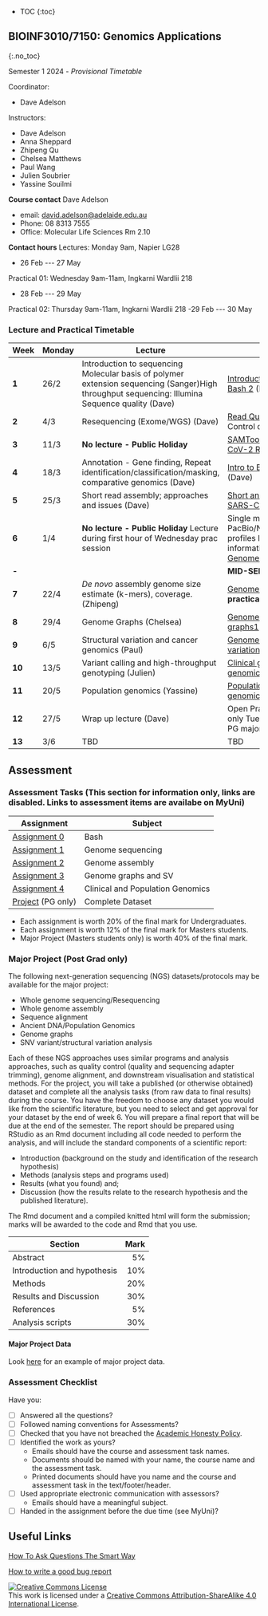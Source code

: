 * TOC 
{:toc}

## BIOINF3010/7150: Genomics Applications
{:.no_toc}

Semester 1 2024 - *Provisional Timetable*

Coordinator:

- Dave Adelson

Instructors:

- Dave Adelson
- Anna Sheppard
- Zhipeng Qu
- Chelsea Matthews
- Paul Wang
- Julien Soubrier
- Yassine Souilmi

**Course contact** Dave Adelson
- email: david.adelson@adelaide.edu.au
- Phone: 08 8313 7555
- Office: Molecular Life Sciences Rm 2.10

**Contact hours**
Lectures: Monday 9am, Napier LG28
- 26 Feb --- 27 May

Practical 01: Wednesday 9am-11am, Ingkarni Wardlii 218
- 28 Feb --- 29 May

Practical 02: Thursday 9am-11am, Ingkarni Wardlii 218
-29 Feb --- 30 May

### Lecture and Practical Timetable

| **Week** | **Monday** | **Lecture**                                       | **Practical**                                     |
|----------|------------|---------------------------------------------------|---------------------------------------------------|
| **1**    | 26/2       | Introduction to sequencing Molecular basis of polymer extension sequencing (Sanger)High throughput sequencing: Illumina Sequence quality (Dave) | [Introduction to Bash 1] (Dave)   [Introduction to Bash 2] (Dave)                  |
| **2**    | 4/3        | Resequencing (Exome/WGS)     (Dave)                    |[Read Quality Control] (Dave)[Read Quality Control contd] |
| **3**    | 11/3       | **No lecture - Public Holiday**  | [SAMTools and alignments] (Dave)   [SARS-CoV-2 Resequencing] (Dave)      |
| **4**    | 18/3       | Annotation - Gene finding, Repeat identification/classification/masking, comparative genomics (Dave)  |[Intro to BLAST] (Dave)     [BLAST practical] (Dave)          |
| **5**    | 25/3       | Short read assembly; approaches and issues (Dave)  | [Short and long read alignment]  (Anna)   [SARS-CoV-2 Short Read Assembly] (Dave)     |
| **6**    | 1/4        | **No lecture - Public Holiday** Lecture during first hour of Wednesday prac session  | Single molecule sequencing PacBio/Nanopore Uses/Characteristics/Error profiles lecture (Anna) - Major Project information (Wed) [E. coli K-12 Hybrid Genome Assembly] (Anna, Thurs)     |
| **-**    |            |  |    **MID-SEMESTER BREAK**                                             |
| **7**    | 22/4       | _De novo_ assembly genome size estimate (k-mers), coverage. (Zhipeng)  |    [Genome Assembly I] (Zhipeng) **Thursday no practical - public holiday**        |
| **8**    | 29/4        | Genome Graphs (Chelsea)  | [Genome Assembly II] (Zhipeng) [Genome graphs1] (Chelsea)           |
| **9**    | 6/5        | Structural variation and cancer genomics (Paul)  |  [Genome graphs2] (Chelsea) [Structural variation] (Paul)      |
| **10**   | 13/5       | Variant calling and high-throughput genotyping (Julien) |  [Clinical genomics1] (Julien)  [Clinical genomics2] (Julien)         |
| **11**   | 20/5       | Population genomics (Yassine) | [Population genomics1] (Yassine)  [Population genomics2] (Yassine)              |
| **12**   | 27/5       | Wrap up lecture (Dave) |  Open Prac session for PG major projects only  Tuesday (Dave)  Open Prac session for PG major projects only  - Friday (Dave)           |
| **13**   | 3/6        |   TBD        |   TBD        |

[Introduction to Bash 1]: Practicals/Bash_Practicals/1_IntroBash.md
[Introduction to Bash 2]: Practicals/Bash_Practicals/2_BashScripting.md
[Read Quality Control]: Practicals/Read_QC/read-qc.md
[SAMTools and alignments]: Practicals/Alignments_Practicals/alignment-cram.md
[SARS-CoV-2 Resequencing]: Practicals/resequencing/resequencing.md
[SARS-CoV-2 Short Read Assembly]: Practicals/short_read_assembly/short-read-assembly.md
[Short and long read alignment]: Practicals/short_long_alignment/short_long_alignment.md
[E. coli K-12 Hybrid Genome Assembly]: Practicals/hybrid_genome_assembly/index.md
[Bacterial genome assembly]: Practicals/
[Genome Assembly I]: Practicals/Genome_assembly/genome_assembly_prac_1.md
[Genome Assembly II]: Practicals/Genome_assembly/genome_assembly_prac_2.md
[Genome graphs1]: Practicals/Graph_Genomes/prac_part1.md
[Genome graphs2]: Practicals/Graph_Genomes/prac_part2.md
[Intro to BLAST]: Practicals/BLAST_practical/BLAST_intro.md
[BLAST practical]: Practicals/BLAST_practical/BLAST_practical_v2.md
[Structural variation]: Practicals/Structural_variation/SV_practical.md
[Clinical genomics1]: Practicals/variants_clinical/variant_annotation.md
[Clinical genomics2]: Practicals/variants_clinical/variant_filtering.md
[Agricultural genomics]: Practicals/
[Population genomics1]: Practicals/ancient_DNA_pop_genomics/prac_part1.md
[Population genomics2]: Practicals/ancient_DNA_pop_genomics/prac_part2.md


## Assessment

### Assessment Tasks (This section for information only, links are disabled. Links to assessment items are availabe on MyUni)

| **Assignment**                                            | **Subject**         |
|-----------------------------------------------------------|---------------------|
| [Assignment 0]()                                          | Bash                |
| [Assignment 1]()                                          | Genome sequencing   |
| [Assignment 2]()                                          | Genome assembly     |
| [Assignment 3]()                                          | Genome graphs and SV|
| [Assignment 4]()                                          | Clinical and Population Genomics |
| [Project]() (PG only)                                     | Complete Dataset    |

- Each assignment is worth 20% of the final mark for Undergraduates.  
- Each assignment is worth 12% of the final mark for Masters students.  
- Major Project (Masters students only) is worth 40% of the final mark.  

### Major Project (Post Grad only)

The following next-generation sequencing (NGS) datasets/protocols may be available for the major project:

- Whole genome sequencing/Resequencing
- Whole genome assembly
- Sequence alignment
- Ancient DNA/Population Genomics
- Genome graphs
- SNV variant/structural variation analysis

Each of these NGS approaches uses similar programs and analysis approaches, such as quality control (quality and sequencing adapter trimming), genome alignment, and downstream visualisation and statistical methods.
For the project, you will take a published (or otherwise obtained) dataset and complete all the analysis tasks (from raw data to final results) during the course.
You have the freedom to choose any dataset you would like from the scientific literature, but you need to select and get approval for your dataset by the end of week 6. You will prepare a final report that will be due at the end of the semester.
The report should be prepared using RStudio as an Rmd document including all code needed to perform the analysis, and will include the standard components of a scientific report:

- Introduction (background on the study and identification of the research hypothesis)
- Methods (analysis steps and programs used)
- Results (what you found) and; 
- Discussion (how the results relate to the research hypothesis and the published literature).

The Rmd document and a compiled knitted html will form the submission; marks will be awarded to the code and Rmd that you use.

| Section | Mark |
|---------|-----:|
| Abstract | 5% |
| Introduction and hypothesis |	10% |
| Methods | 20% |
| Results and Discussion | 30% |
| References | 5% |
| Analysis scripts | 30% |

#### Major Project Data

Look [here](./Assignments/Major_Project/major_project.md) for an example of major project data. 

### Assessment Checklist

Have you:

- [ ] Answered all the questions?
- [ ] Followed naming conventions for Assessments?
- [ ] Checked that you have not breached the [Academic Honesty Policy](http://www.adelaide.edu.au/policies/230/).
- [ ] Identified the work as yours?
	- Emails should have the course and assessment task names.
	- Documents should be named with your name, the course name and the assessment task.
	- Printed documents should have you name and the course and assessment task in the text/footer/header.
- [ ] Used appropriate electronic communication with assessors?
	- Emails should have a meaningful subject.
- [ ] Handed in the assignment before the due time (see MyUni)?

## Useful Links

[How To Ask Questions The Smart Way](http://www.catb.org/esr/faqs/smart-questions.html)

[How to write a good bug report](https://musescore.org/en/developers-handbook/how-write-good-bug-report-step-step-instructions)

<a rel="license" href="http://creativecommons.org/licenses/by-sa/4.0/"><img alt="Creative Commons License" style="border-width:0" src="https://i.creativecommons.org/l/by-sa/4.0/88x31.png" /></a><br />This work is licensed under a <a rel="license" href="http://creativecommons.org/licenses/by-sa/4.0/">Creative Commons Attribution-ShareAlike 4.0 International License</a>.
